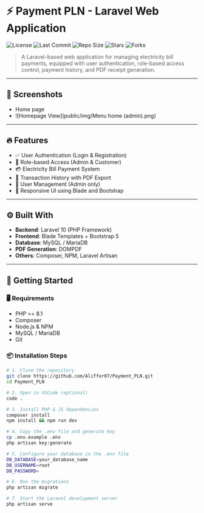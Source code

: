 # ⚡ Payment PLN - Laravel Web Application

![License](https://img.shields.io/github/license/Aliffer07/Payment_PLN)
![Last Commit](https://img.shields.io/github/last-commit/Aliffer07/Payment_PLN)
![Repo Size](https://img.shields.io/github/repo-size/Aliffer07/Payment_PLN)
![Stars](https://img.shields.io/github/stars/Aliffer07/Payment_PLN?style=social)
![Forks](https://img.shields.io/github/forks/Aliffer07/Payment_PLN?style=social)

> A Laravel-based web application for managing electricity bill payments, equipped with user authentication, role-based access control, payment history, and PDF receipt generation.

---

## 📸 Screenshots

- Home page 
- ![Homepage View](public/img/Menu home (admin).png)
---

## 🔥 Features

- ✅ User Authentication (Login & Registration)
- 👥 Role-based Access (Admin & Customer)
- 💳 Electricity Bill Payment System
- 🧾 Transaction History with PDF Export
- 👤 User Management (Admin only)
- 📄 Responsive UI using Blade and Bootstrap

---

## ⚙️ Built With

- **Backend**: Laravel 10 (PHP Framework)
- **Frontend**: Blade Templates + Bootstrap 5
- **Database**: MySQL / MariaDB
- **PDF Generation**: DOMPDF
- **Others**: Composer, NPM, Laravel Artisan

---

## 🚀 Getting Started

### 🖥️ Requirements

- PHP >= 8.1
- Composer
- Node.js & NPM
- MySQL / MariaDB
- Git

### 📦 Installation Steps

```bash
# 1. Clone the repository
git clone https://github.com/Aliffer07/Payment_PLN.git
cd Payment_PLN

# 2. Open in VSCode (optional)
code .

# 3. Install PHP & JS dependencies
composer install
npm install && npm run dev

# 4. Copy the .env file and generate key
cp .env.example .env
php artisan key:generate

# 5. Configure your database in the .env file
DB_DATABASE=your_database_name
DB_USERNAME=root
DB_PASSWORD=

# 6. Run the migrations
php artisan migrate

# 7. Start the Laravel development server
php artisan serve

